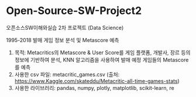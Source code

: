 # Open-Source-SW-Project2
오픈소스SW이해와실습 2차 프로젝트 (Data Science)

1995-2018 발매 게임 정보 분석 및 Metascore 예측  
1. 목적: Metacritics의 Metascore & User Score를 게임 플랫폼, 개발사, 장르 등의 정보에 기반하여 분석, KNN 알고리즘을 사용하여 발매 예정 게임들의 Metascore를 예측  
2. 사용한 csv 파일: metacritic_games.csv (출처: https://www.Kaggle.com/skateddu/Metacritic-all-time-games-stats)  
3. 사용한 라이브러리: pandas, numpy, plotly, matplotlib, scikit-learn, re
